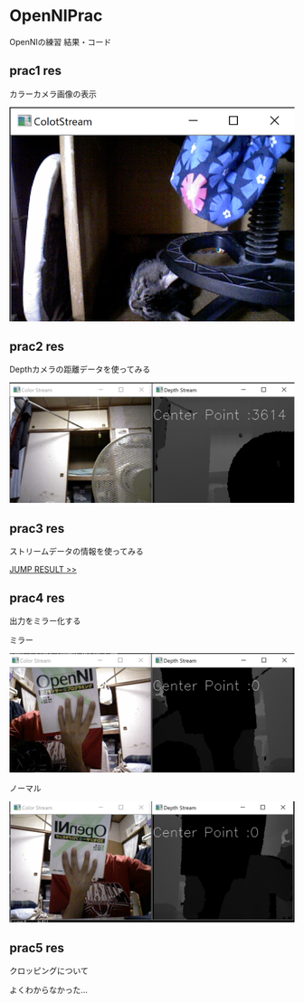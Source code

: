 # OpenNIPrac
OpenNIの練習
結果・コード
## prac1 res
カラーカメラ画像の表示

![prac1](https://github.com/yosse95ai/OpenNIPrac/blob/images/images/ret1.png)
## prac2 res
Depthカメラの距離データを使ってみる

![prac1](https://github.com/yosse95ai/OpenNIPrac/blob/images/images/ret2.png)

## prac3 res
ストリームデータの情報を使ってみる

[JUMP RESULT >>](https://raw.githubusercontent.com/yosse95ai/OpenNIPrac/images/ret/ret3.txt)

## prac4 res
出力をミラー化する

ミラー

![Mirror](https://github.com/yosse95ai/OpenNIPrac/blob/images/images/mirror.png)

ノーマル

![nonMirror](https://github.com/yosse95ai/OpenNIPrac/blob/images/images/nonMirror.png)

## prac5 res
クロッピングについて

よくわからなかった...